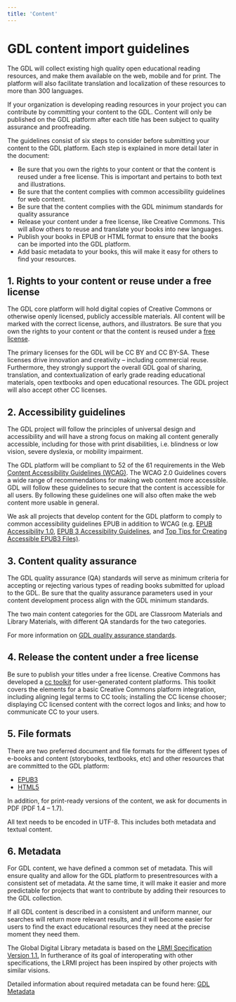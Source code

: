 ```yaml
---
title: 'Content'
---
```


<content>

# GDL content import guidelines

The GDL will collect existing high quality open educational reading resources, and make them available on the web, mobile and for print. The platform will also facilitate translation and localization of these resources to more than 300 languages.

If your organization is developing reading resources in your project you can contribute by committing your content to the GDL. Content will only be published on the GDL platform after each title has been subject to quality assurance and proofreading.

The guidelines consist of six steps to consider before submitting your content to the GDL platform. Each step is explained in more detail later in the document:

- Be sure that you own the rights to your content or that the content is reused under a free license. This is important and pertains to both text and illustrations.
- Be sure that the content complies with common accessibility guidelines for web content.
- Be sure that the content complies with the GDL minimum standards for quality assurance
- Release your content under a free license, like Creative Commons. This will allow others to reuse and translate your books into new languages.
- Publish your books in EPUB or HTML format to ensure that the books can be imported into the GDL platform.
- Add basic metadata to your books, this will make it easy for others to find your resources.

## 1. Rights to your content or reuse under a free license

The GDL core platform will hold digital copies of Creative Commons or otherwise openly licensed, publicly accessible materials. All content will be marked with the correct license, authors, and illustrators. Be sure that you own the rights to your content or that the content is reused under a [free license](http://home.digitallibrary.io/cc/).

The primary licenses for the GDL will be CC BY and CC BY-SA. These licenses drive innovation and creativity – including commercial reuse. Furthermore, they strongly support the overall GDL goal of sharing, translation, and contextualization of early grade reading educational materials, open textbooks and open educational resources. The GDL project will also accept other CC licenses.

## 2. Accessibility guidelines

The GDL project will follow the principles of universal design and accessibility and will have a strong focus on making all content generally accessible, including for those with print disabilities, i.e. blindness or low vision, severe dyslexia, or mobility impairment.

The GDL platform will be compliant to 52 of the 61 requirements in the Web [Content Accessibility Guidelines (WCAG)](https://www.w3.org/WAI/standards-guidelines/wcag/). The WCAG 2.0 Guidelines covers a wide range of recommendations for making web content more accessible. GDL will follow these guidelines to secure that the content is accessible for all users. By following these guidelines one will also often make the web content more usable in general.

We ask all projects that develop content for the GDL platform to comply to common accessibility guidelines EPUB in addition to WCAG (e.g. [EPUB Accessibility 1.0](http://www.idpf.org/epub/a11y/accessibility.html), [EPUB 3 Accessibility Guidelines](https://idpf.github.io/a11y-guidelines/), and [Top Tips for Creating Accessible EPUB3 Files)](http://diagramcenter.org/54-9-tips-for-creating-accessible-epub-3-files.html).

## 3. Content quality assurance

The GDL quality assurance (QA) standards will serve as minimum criteria for accepting or rejecting various types of reading books submitted for upload to the GDL. Be sure that the quality assurance parameters used in your content development process align with the GDL minimum standards.

The two main content categories for the GDL are Classroom Materials and Library Materials, with different QA standards for the two categories.

For more information on [GDL quality assurance standards](https://home.digitallibrary.io/qa/).

## 4. Release the content under a free license

Be sure to publish your titles under a free license. Creative Commons has developed a [cc toolkit](https://creativecommons.org/platform/toolkit/) for user-generated content platforms. This toolkit covers the elements for a basic Creative Commons platform integration, including aligning legal terms to CC tools; installing the CC license chooser; displaying CC licensed content with the correct logos and links; and how to communicate CC to your users.

## 5. File formats

There are two preferred document and file formats for the different types of e-books and content (storybooks, textbooks, etc) and other resources that are committed to the GDL platform:

- [EPUB3](https://en.wikipedia.org/wiki/EPUB)
- [HTML5](https://www.w3.org/TR/html5/)

In addition, for print-ready versions of the content, we ask for documents in PDF (PDF 1.4 – 1.7).

All text needs to be encoded in UTF-8. This includes both metadata and textual content.

## 6. Metadata

For GDL content, we have defined a common set of metadata. This will ensure quality and allow for the GDL platform to presentresources with a consistent set of metadata. At the same time, it will make it easier and more predictable for projects that want to contribute by adding their resources to the GDL collection.

If all GDL content is described in a consistent and uniform manner, our searches will return more relevant results, and it will become easier for users to find the exact educational resources they need at the precise moment they need them.

The Global Digital Library metadata is based on the [LRMI Specification Version 1.1.](http://lrmi.dublincore.net/) In furtherance of its goal of interoperating with other specifications, the LRMI project has been inspired by other projects with similar visions.

Detailed information about required metadata can be found here: [GDL Metadata](/metadata)

<backbutton />

</content>

